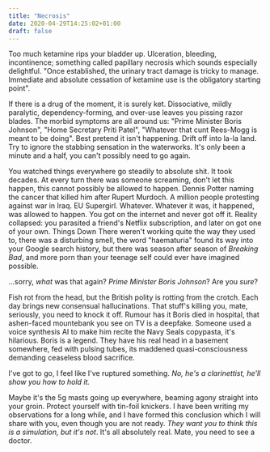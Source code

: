 ```yaml
---
title: "Necrosis"
date: 2020-04-29T14:25:02+01:00
draft: false
---
```

Too much ketamine rips your bladder up. Ulceration, bleeding, incontinence; something called papillary necrosis which sounds especially delightful. "Once established, the urinary tract damage is tricky to manage. Immediate and absolute cessation of ketamine use is the obligatory starting point".

If there is a drug of the moment, it is surely ket. Dissociative, mildly paralytic, dependency-forming, and over-use leaves you pissing razor blades. The morbid symptoms are all around us: "Prime Minister Boris Johnson", "Home Secretary Priti Patel", "Whatever that cunt Rees-Mogg is meant to be doing". Best pretend it isn't happening. Drift off into la-la land. Try to ignore the stabbing sensation in the waterworks. It's only been a minute and a half, you can't possibly need to go again.

You watched things everywhere go steadily to absolute shit. It took decades. At every turn there was someone screaming, don't let this happen, this cannot possibly be allowed to happen. Dennis Potter naming the cancer that killed him after Rupert Murdoch. A million people protesting against war in Iraq. EU Supergirl. Whatever. Whatever it was, it happened, was allowed to happen. You got on the internet and never got off it. Reality collapsed: you parasited a friend's Netflix subscription, and later on got one of your own. Things Down There weren't working quite the way they used to, there was a disturbing smell, the word "haematuria" found its way into your Google search history, but there was season after season of _Breaking Bad_, and more porn than your teenage self could ever have imagined possible.

...sorry, _what_ was that again? _Prime Minister Boris Johnson_? Are you _sure_?

Fish rot from the head, but the British polity is rotting from the crotch. Each day brings new consensual hallucinations. That stuff's killing you, mate, seriously, you need to knock it off. Rumour has it Boris died in hospital, that ashen-faced mountebank you see on TV is a deepfake. Someone used a voice synthesis AI to make him recite the Navy Seals copypasta, it's hilarious. Boris is a legend. They have his real head in a basement somewhere, fed with pulsing tubes, its maddened quasi-consciousness demanding ceaseless blood sacrifice.

I've got to go, I feel like I've ruptured something. _No, he's a clarinettist, he'll show you how to hold it._

Maybe it's the 5g masts going up everywhere, beaming agony straight into your groin. Protect yourself with tin-foil knickers. I have been writing my observations for a long while, and I have formed this conclusion which I will share with you, even though you are not ready. _They want you to think this is a simulation, but it's not_. It's all absolutely real. Mate, you need to see a doctor.